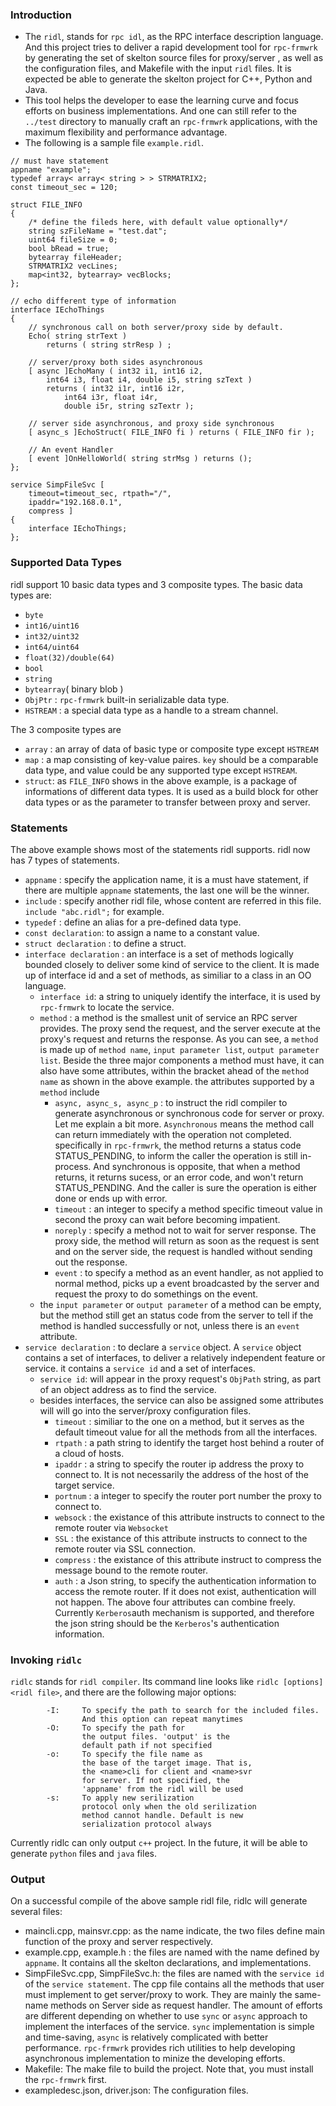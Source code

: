 ### Introduction   
* The `ridl`, stands for `rpc idl`, as the RPC interface description language. And this project tries to deliver a rapid development tool for `rpc-frmwrk` by generating the set of skelton source files for proxy/server , as well as the configuration files, and Makefile with the input `ridl` files. It is expected be able to generate the skelton project for C++, Python and Java.   
* This tool helps the developer to ease the learning curve and focus efforts on business implementations. And one can still refer to the `../test` directory to manually craft an `rpc-frmwrk` applications, with the maximum flexibility and performance advantage.
* The following is a sample file `example.ridl`. 
```
// must have statement
appname "example";
typedef array< array< string > > STRMATRIX2;
const timeout_sec = 120;

struct FILE_INFO
{
    /* define the fileds here, with default value optionally*/
    string szFileName = "test.dat";
    uint64 fileSize = 0;
    bool bRead = true;
    bytearray fileHeader;
    STRMATRIX2 vecLines;
    map<int32, bytearray> vecBlocks;
};

// echo different type of information
interface IEchoThings
{
    // synchronous call on both server/proxy side by default.
    Echo( string strText )
        returns ( string strResp ) ;

    // server/proxy both sides asynchronous
    [ async ]EchoMany ( int32 i1, int16 i2,
        int64 i3, float i4, double i5, string szText )
        returns ( int32 i1r, int16 i2r,
            int64 i3r, float i4r,
            double i5r, string szTextr );
            
    // server side asynchronous, and proxy side synchronous
    [ async_s ]EchoStruct( FILE_INFO fi ) returns ( FILE_INFO fir );

    // An event Handler
    [ event ]OnHelloWorld( string strMsg ) returns ();
};

service SimpFileSvc [
    timeout=timeout_sec, rtpath="/",
    ipaddr="192.168.0.1",
    compress ]
{
    interface IEchoThings;
};

```
### Supported Data Types
ridl support 10 basic data types and 3 composite types.
The basic data types are:
* `byte`
* `int16/uint16`
* `int32/uint32`
* `int64/uint64`
* `float(32)/double(64)`
* `bool`
* `string`
* `bytearray`( binary blob )
* `ObjPtr` : `rpc-frmwrk` built-in serializable data type.
* `HSTREAM` : a special data type as a handle to a stream channel.

The 3 composite types are
* `array` : an array of data of basic type or composite type except `HSTREAM`
* `map` : a map consisting of key-value paires. `key` should be a comparable data type, and value could be any supported type except `HSTREAM`.
* `struct`: as `FILE_INFO` shows in the above example, is a package of informations of different data types. It is used as a build block for other data types or as the parameter to transfer between proxy and server.

### Statements
The above example shows most of the statements ridl supports. ridl now has 7 types of statements.
* `appname` : specify the application name, it is a must have statement, if there are multiple `appname` statements, the last one will be the winner.
* `include` : specify another ridl file, whose content are referred in this file. `include "abc.ridl";` for example.
* `typedef` : define an alias for a pre-defined data type.
* `const declaration`: to assign a name to a constant value.
* `struct declaration` : to define a struct.
* `interface declaration` : an interface is a set of methods logically bounded closely to deliver some kind of service to the client. It is made up of interface id and a set of methods, as similiar to a class in an OO language.
    * `interface id`: a string to uniquely identify the interface, it is used by `rpc-frmwrk` to locate the service.
    * `method` : a method is the smallest unit of service an RPC server provides. The proxy send the request, and the server execute at the proxy's request and returns the response. As you can see, a `method` is made up of `method name`, `input parameter list`, `output parameter list`. Beside the three major components a method must have, it can also have some attributes, within the bracket ahead of the `method name` as shown in the above example. the attributes supported by a `method` include
        * `async, async_s, async_p` : to instruct the ridl compiler to generate asynchronous or synchronous code for server or proxy. Let me explain a bit more. `Asynchronous` means the method call can return immediately with the operation not completed. specifically in `rpc-frmwrk`, the method returns a status code STATUS_PENDING, to inform the caller the operation is still in-process. And synchronous is opposite, that when a method returns, it returns sucess, or an error code, and won't return STATUS_PENDING. And the caller is sure the operation is either done or ends up with error.
        * `timeout` : an integer to specify a method specific timeout value in second the proxy can wait before becoming impatient.
        * `noreply` : specify a method not to wait for server response. The proxy side, the method will return as soon as the request is sent and on the server side, the request is handled without sending out the response.
        * `event` : to specify a method as an event handler, as not applied to normal method, picks up a event broadcasted by the server and request the proxy to do somethings on the event.
    * the `input parameter` or `output parameter` of a method can be empty, but the method still get an status code from the server to tell if the method is handled successfully or not, unless there is an `event` attribute.
* `service declaration` : to declare a `service` object. A `service` object contains a set of interfaces, to deliver a relatively independent feature or service. it contains a `service id` and a set of interfaces.
    * `service id`: will appear in the proxy request's `ObjPath` string, as part of an object address as to find the service.
    * besides interfaces, the service can also be assigned some attributes will will go into the server/proxy configuration files.
        * `timeout` : similiar to the one on a method, but it serves as the default timeout value for all the methods from all the interfaces.
        * `rtpath` : a path string to identify the target host behind a router of a cloud of hosts.
        * `ipaddr` : a string to specify the router ip address the proxy to connect to. It is not necessarily the address of the host of the target service.
        * `portnum` : a integer to specify the router port number the proxy to connect to.
        * `websock` : the existance of this attribute instructs to connect to the remote router via `Websocket`
        * `SSL` : the existance of this attribute instructs to connect to the remote router via SSL connection.
        * `compress` : the existance of this attribute instruct to compress the message bound to the remote router.
        * `auth` : a Json string, to specify the authentication information to access the remote router. If it does not exist, authentication will not happen. The above four attributes can combine freely. Currently `Kerberos`auth mechanism is supported, and therefore the json string should be the `Kerberos`'s authentication information.

### Invoking `ridlc`
`ridlc` stands for `ridl compiler`. Its command line looks like `ridlc [options] <ridl file>`, and there are the following major options:
```
        -I:     To specify the path to search for the included files.
                And this option can repeat manytimes
        -O:     To specify the path for
                the output files. 'output' is the 
                default path if not specified
        -o:     To specify the file name as
                the base of the target image. That is,
                the <name>cli for client and <name>svr
                for server. If not specified, the
                'appname' from the ridl will be used
        -s:     To apply new serilization
                protocol only when the old serilization
                method cannot handle. Default is new
                serialization protocol always
```
Currently ridlc can only output `c++` project. In the future, it will be able to generate `python` files and `java` files.
### Output
On a successful compile of the above sample ridl file, ridlc will generate several files:
* maincli.cpp, mainsvr.cpp: as the name indicate, the two files define main function of the proxy and server respectively.
* example.cpp, example.h : the files are named with the name defined by `appname`. It contains all the skelton declarations, and implementations.
* SimpFileSvc.cpp, SimpFileSvc.h: the files are named with the `service id` of the `service statement`. The cpp file contains all the methods that user must implement to get server/proxy to work. They are mainly the same-name methods on Server side as request handler. The amount of efforts are different depending on whether to use `sync` or `async` approach to implement the interfaces of the service. `sync` implementation is simple and time-saving, `async` is relatively complicated with better performance. `rpc-frmwrk` provides rich utilities to help developing asynchronous implementation to minize the developing efforts.
* Makefile: The make file to build the project. Note that, you must install the `rpc-frmwrk` first.
* exampledesc.json, driver.json: The configuration files.

 
 
    



